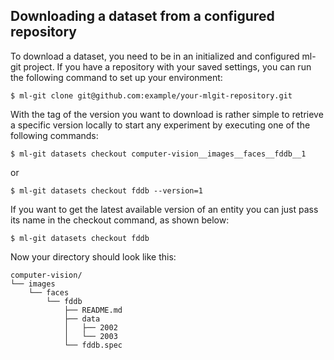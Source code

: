 ## <a name="download"> Downloading a dataset from a configured repository </a> ##

To download a dataset, you need to be in an initialized and configured ml-git project. If you have a repository with your saved settings, you can run the following command to set up your environment:

```
$ ml-git clone git@github.com:example/your-mlgit-repository.git
```

With the tag of the version you want to download is rather simple to retrieve a specific version locally to start any experiment by executing one of the following commands:

```
$ ml-git datasets checkout computer-vision__images__faces__fddb__1
```

or 

```
$ ml-git datasets checkout fddb --version=1
```


If you want to get the latest available version of an entity you can just pass its name in the checkout command, as shown below:

```
$ ml-git datasets checkout fddb
```

Now your directory should look like this:

```
computer-vision/
└── images
    └── faces
        └── fddb
            ├── README.md
            ├── data
            │   ├── 2002
            │   └── 2003
            └── fddb.spec
```